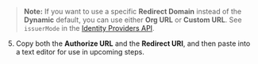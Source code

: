 > **Note:** If you want to use a specific **Redirect Domain** instead of the **Dynamic** default, you can use either **Org URL** or **Custom URL**. See `issuerMode` in the [Identity Providers API](https://developer.okta.com/docs/api/openapi/okta-management/management/tag/IdentityProvider/#tag/IdentityProvider/operation/getIdentityProvider!c=200&path=issuerMode&t=response).

5. Copy both the **Authorize URL** and the **Redirect URI**, and then paste into a text editor for use in upcoming steps.
